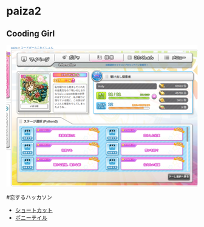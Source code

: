 # paiza2

## Cooding Girl

![Coding Girl](./image/codinggirl.png)

#恋するハッカソン
- [ショートカット](./paiza2/shortcat.py)
- [ポニーテイル](./paiza2/ponytail.py)
